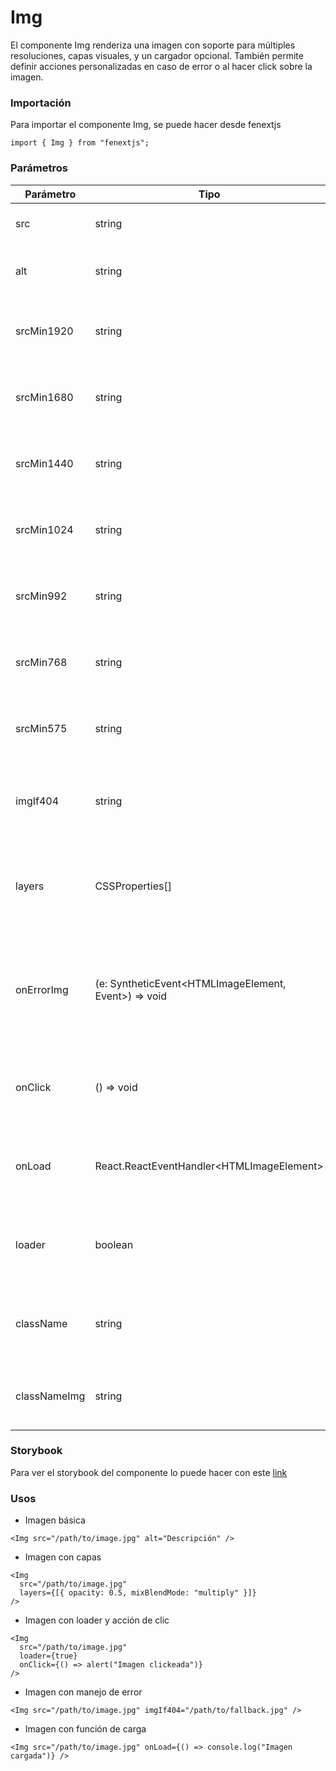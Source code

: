 # Img

El componente Img renderiza una imagen con soporte para múltiples resoluciones, capas visuales, y un cargador opcional. También permite definir acciones personalizadas en caso de error o al hacer click sobre la imagen.

### Importación

Para importar el componente Img, se puede hacer desde fenextjs

```tsx copy
import { Img } from "fenextjs";
```

### Parámetros

| Parámetro    | Tipo                                                    | Requerido | Default              | Descripcion                                                                      |
| ------------ | ------------------------------------------------------- | --------- | -------------------- | -------------------------------------------------------------------------------- |
| src          | string                                                  | sí        |                      | La URL de la imagen a mostrar.                                                   |
| alt          | string                                                  | no        | undefined            | Texto alternativo para la imagen.                                                |
| srcMin1920   | string                                                  | no        | undefined            | URL de la imagen para resoluciones mayores a 1920px.                             |
| srcMin1680   | string                                                  | no        | undefined            | URL de la imagen para resoluciones mayores a 1680px.                             |
| srcMin1440   | string                                                  | no        | undefined            | URL de la imagen para resoluciones mayores a 1440px.                             |
| srcMin1024   | string                                                  | no        | undefined            | URL de la imagen para resoluciones mayores a 1024px.                             |
| srcMin992    | string                                                  | no        | undefined            | URL de la imagen para resoluciones mayores a 992px.                              |
| srcMin768    | string                                                  | no        | undefined            | URL de la imagen para resoluciones mayores a 768px.                              |
| srcMin575    | string                                                  | no        | undefined            | URL de la imagen para resoluciones mayores a 575px.                              |
| imgIf404     | string                                                  | no        | FenextImgPlaceholder | URL de la imagen que se mostrará en caso de error de carga.                      |
| layers       | CSSProperties[]                                         | no        | []                   | Capas CSS que se aplican como filtros o estilos adicionales a la imagen.         |
| onErrorImg   | (e: SyntheticEvent\<HTMLImageElement, Event\>) =\> void | no        | undefined            | Función personalizada que se ejecuta cuando ocurre un error al cargar la imagen. |
| onClick      | () =\> void                                             | no        | undefined            | Función personalizada que se ejecuta al hacer click en la imagen.                |
| onLoad       | React.ReactEventHandler\<HTMLImageElement\>             | no        | undefined            | Función que se ejecuta cuando la imagen se carga exitosamente.                   |
| loader       | boolean                                                 | no        | false                | Indica si se debe mostrar un cargador mientras se carga la imagen.               |
| className    | string                                                  | no        | ''                   | Clase CSS para personalizar el contenedor del componente.                        |
| classNameImg | string                                                  | no        | ''                   | Clase CSS para personalizar la imagen en sí.                                     |

### Storybook

Para ver el storybook del componente lo puede hacer con este [link](https://fenextjs-component-storybook.vercel.app/?path=/story/img-img--index)

### Usos

- Imagen básica

```tsx copy
<Img src="/path/to/image.jpg" alt="Descripción" />
```

- Imagen con capas

```tsx copy
<Img
  src="/path/to/image.jpg"
  layers={[{ opacity: 0.5, mixBlendMode: "multiply" }]}
/>
```

- Imagen con loader y acción de clic

```tsx copy
<Img
  src="/path/to/image.jpg"
  loader={true}
  onClick={() => alert("Imagen clickeada")}
/>
```

- Imagen con manejo de error

```tsx copy
<Img src="/path/to/image.jpg" imgIf404="/path/to/fallback.jpg" />
```

- Imagen con función de carga

```tsx copy
<Img src="/path/to/image.jpg" onLoad={() => console.log("Imagen cargada")} />
```
